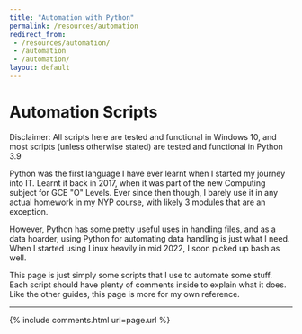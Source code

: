 ```yaml
---
title: "Automation with Python"
permalink: /resources/automation
redirect_from:
 - /resources/automation/
 - /automation
 - /automation/
layout: default
---
```

# Automation Scripts 

Disclaimer: All scripts here are tested and functional in Windows 10, and most scripts (unless otherwise stated) are tested and functional in Python 3.9

Python was the first language I have ever learnt when I started my journey into IT. Learnt it back in 2017, when it was part of the new Computing subject for GCE "O" Levels. Ever since then though, I barely use it in any actual homework in my NYP course, with likely 3 modules that are an exception.

However, Python has some pretty useful uses in handling files, and as a data hoarder, using Python for automating data handling is just what I need. When I started using Linux heavily in mid 2022, I soon picked up bash as well. 

This page is just simply some scripts that I use to automate some stuff. Each script should have plenty of comments inside to explain what it does. Like the other guides, this page is more for my own reference.
<hr>

<ul id="scripts_list"></ul>

<div id="scripts_content"></div>

<script>
listResults();
function slugify(e){return String(e).normalize("NFKD").replace(/[\u0300-\u036f]/g,"").trim().toLowerCase().replace(/[^a-z0-9 -]/g,"").replace(/\s+/g,"-").replace(/-+/g,"-")}
async function listResults(){
    let intakeText = "";
    const response = await fetch("https://api.github.com/repos/arialhamed/convenience/contents/");
    const all = await response.json();
    const allSecondLayer = all.filter(object => {
        return object["type"] = "dir";
    })
    allSecondLayer.forEach(addToHTML);
}
async function addToHTML(details){
    if (details["type"] == "dir"){
        const directory = await fetch(details["url"]);
        const directoryList = await directory.json();
        directoryList.forEach(addToHTML);
    } else {
        const responseFile = await fetch(details["download_url"]);
        const responseContent = await responseFile.text();
        document.getElementById("scripts_content").innerHTML += "\
        <h3 id=\"" + slugify(details["name"]) + "\"><a href=\"" + details["download_url"] + "\" target=\"_blank\">" + details["name"] + "</a></h3> \
        <div style='white-space: pre-line;'> \ 
        " + responseContent + " \ 
        </div> \
        <br><br> \
        ";
        document.getElementById("scripts_list").innerHTML += "<li><a href=\"#" + slugify(details["name"]) + "\">" + details["name"] + "</a></li>"
    }
}
</script>

{% include comments.html url=page.url %}
